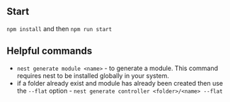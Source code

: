 ## Start

`npm install` and then `npm run start`

## Helpful commands

- `nest generate module <name>` - to generate a module. This command requires nest to be installed globally in your system.
- if a folder already exist and module has already been created then use the `--flat` option - `nest generate controller <folder>/<name> --flat`
